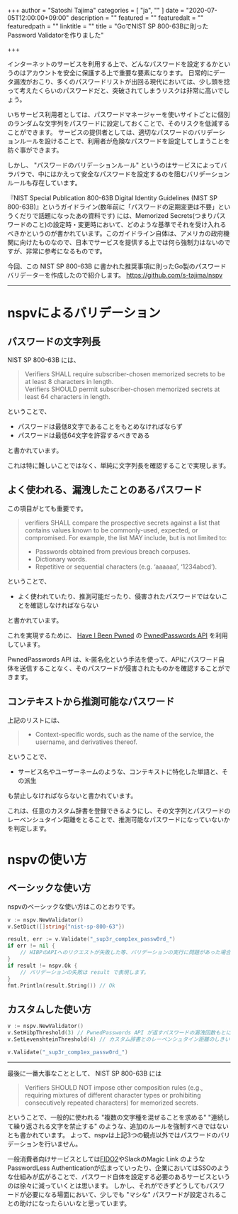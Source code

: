 +++
author = "Satoshi Tajima"
categories = [ "ja", "" ]
date = "2020-07-05T12:00:00+09:00"
description = ""
featured = ""
featuredalt = ""
featuredpath = ""
linktitle = ""
title = "GoでNIST SP 800-63Bに則ったPassword Validatorを作りました"

+++

インターネットのサービスを利用する上で、どんなパスワードを設定するかというのはアカウントを安全に保護する上で重要な要素になります。
日常的にデータ漏洩がおこり、多くのパスワードリストが出回る現代においては、少し頭を捻って考えたくらいのパスワードだと、突破されてしまうリスクは非常に高いでしょう。

いちサービス利用者としては、パスワードマネージャーを使いサイトごとに個別のランダムな文字列をパスワードに設定しておくことで、そのリスクを低減することができます。
サービスの提供者としては、適切なパスワードのバリデーションルールを設けることで、利用者が危険なパスワードを設定してしまうことを防ぐ事ができます。

しかし、 "パスワードのバリデーションルール" というのはサービスによってバラバラで、中にはかえって安全なパスワードを設定するのを阻むバリデーションルールも存在しています。

『NIST Special Publication 800-63B Digital Identity Guidelines (NIST SP 800-63B)』というガイドライン(数年前に「パスワードの定期変更は不要」というくだりで話題になったあの資料です) には、Memorized Secrets(つまりパスワードのこと)の設定時・変更時において、どのような基準でそれを受け入れるべきかというのが書かれています。このガイドライン自体は、アメリカの政府機関に向けたものなので、日本でサービスを提供する上では何ら強制力はないのですが、非常に参考になるものです。

今回、この NIST SP 800-63B に書かれた推奨事項に則ったGo製のパスワードバリデーターを作成したので紹介します。
https://github.com/s-tajima/nspv

---

# nspvによるバリデーション

## パスワードの文字列長

NIST SP 800-63B には、 

> Verifiers SHALL require subscriber-chosen memorized secrets to be at least 8 characters in length.   
> Verifiers SHOULD permit subscriber-chosen memorized secrets at least 64 characters in length.

ということで、

* パスワードは最低8文字であることをもとめなければならず
* パスワードは最低64文字を許容するべきである

と書かれています。

これは特に難しいことではなく、単純に文字列長を確認することで実現します。

## よく使われる、漏洩したことのあるパスワード

この項目がとても重要です。

> verifiers SHALL compare the prospective secrets against a list that contains values known to be commonly-used, expected, or compromised. For example, the list MAY include, but is not limited to:  
> 
> * Passwords obtained from previous breach corpuses.  
> * Dictionary words.  
> * Repetitive or sequential characters (e.g. ‘aaaaaa’, ‘1234abcd’).  

ということで、

* よく使われていたり、推測可能だったり、侵害されたパスワードではないことを確認しなければならない

と書かれています。

これを実現するために、 [Have I Been Pwned](https://haveibeenpwned.com/) の [PwnedPasswords API](https://haveibeenpwned.com/API/v3#PwnedPasswords) を利用しています。

PwnedPasswords API は、k-匿名化という手法を使って、APIにパスワード自体を送信することなく、そのパスワードが侵害されたものかを確認することができます。


## コンテキストから推測可能なパスワード

上記のリストには、

> * Context-specific words, such as the name of the service, the username, and derivatives thereof.

ということで、

* サービス名やユーザーネームのような、コンテキストに特化した単語と、その派生

も禁止しなければならないと書かれています。

これは、任意のカスタム辞書を登録できるようにし、その文字列とパスワードのレーベンシュタイン距離をとることで、推測可能なパスワードになっていないかを判定します。

# nspvの使い方

## ベーシックな使い方

nspvのベーシックな使い方はこのとおりです。

```go
v := nspv.NewValidator()
v.SetDict([]string{"nist-sp-800-63"})

result, err := v.Validate("_sup3r_comp1ex_passw0rd_")
if err != nil {
    // HIBPのAPIへのリクエストが失敗した等、バリデーションの実行に問題があった場合は err が返ります。
}
if result != nspv.Ok {
    // バリデーションの失敗は result で表現します。
}
fmt.Println(result.String()) // Ok
```

## カスタムした使い方

```go
v := nspv.NewValidator()
v.SetHibpThreshold(3) // PwnedPasswords API が返すパスワードの漏洩回数もとに、一定回数まで許容することができます。
v.SetLevenshteinThreshold(4) // カスタム辞書とのレーベンシュタイン距離のしきい値を変更することができます。

v.Validate("_sup3r_comp1ex_passw0rd_")
```

---

最後に一番大事なこととして、 NIST SP 800-63B には

> Verifiers SHOULD NOT impose other composition rules (e.g., requiring mixtures of different character types or prohibiting consecutively repeated characters) for memorized secrets.

ということで、一般的に使われる "複数の文字種を混ぜることを求める" "連続して繰り返される文字を禁止する" のような、追加のルールを強制すべきではないとも書かれています。
よって、nspvは上記3つの観点以外ではパスワードのバリデーションを行いません。

一般消費者向けサービスとしては[FIDO2](https://fidoalliance.org/fido2/)やSlackのMagic Link のようなPasswordLess Authenticationが広まっていったり、企業においてはSSOのような仕組みが広がることで、パスワード自体を設定する必要のあるサービスというのは徐々に減っていくとは思います。
しかし、それができずどうしてもパスワードが必要になる場面において、少しでも "マシな" パスワードが設定されることの助けになったらいいなと思っています。
